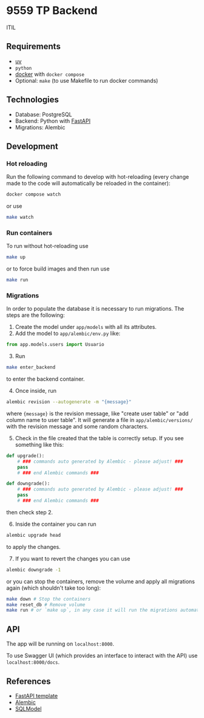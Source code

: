 # 9559 TP Backend

ITIL

## Requirements

- [uv](https://github.com/astral-sh/uv)
- `python`
- [docker](https://docs.docker.com/engine/install/) with `docker compose`
- Optional: `make` (to use Makefile to run docker commands)

## Technologies

- Database: PostgreSQL
- Backend: Python with [FastAPI](https://fastapi.tiangolo.com/)
- Migrations: Alembic

## Development

### Hot reloading

Run the following command to develop with hot-reloading (every change made to the code will automatically be reloaded in the container):

```sh
docker compose watch
```

or use

```sh
make watch
```

### Run containers

To run without hot-reloading use

```sh
make up
```

or to force build images and then run use

```sh
make run
```

### Migrations

In order to populate the database it is necessary to run migrations. The steps are the following:

1. Create the model under `app/models` with all its attributes.
2. Add the model to `app/alembic/env.py` like:

```py
from app.models.users import Usuario
```

3. Run

```sh
make enter_backend
```

to enter the backend container.

4. Once inside, run

```sh
alembic revision --autogenerate -m "{message}"
```

where `{message}` is the revision message, like "create user table" or "add column name to user table".
It will generate a file in `app/alembic/versions/` with the revision message and some random characters.

5. Check in the file created that the table is correctly setup. If you see something like this:

```py
def upgrade():
    # ### commands auto generated by Alembic - please adjust! ###
    pass
    # ### end Alembic commands ###

def downgrade():
    # ### commands auto generated by Alembic - please adjust! ###
    pass
    # ### end Alembic commands ###
```

then check step 2.

6. Inside the container you can run

```sh
alembic upgrade head
```

to apply the changes.

7. If you want to revert the changes you can use

```sh
alembic downgrade -1
```

or you can stop the containers, remove the volume and apply all migrations again (which shouldn't take too long):

```sh
make down # Stop the containers
make reset_db # Remove volume
make run # or `make up`, in any case it will run the migrations automatically
```

## API

The app will be running on `localhost:8000`.

To use Swagger UI (which provides an interface to interact with the API) use `localhost:8000/docs`.

## References

- [FastAPI template](https://github.com/fastapi/full-stack-fastapi-template)
- [Alembic](https://alembic.sqlalchemy.org/en/latest/)
- [SQLModel](https://sqlmodel.tiangolo.com/)
